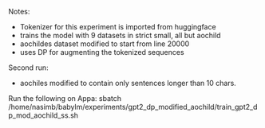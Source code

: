 Notes:

- Tokenizer for this experiment is imported from huggingface
- trains the model with 9 datasets in strict small, all but aochild
- aochildes dataset modified to start from line 20000
- uses DP for augmenting the tokenized sequences

Second run:
- aochiles modified to contain only sentences longer than 10 chars.

Run the following on Appa:
    sbatch /home/nasimb/babylm/experiments/gpt2_dp_modified_aochild/train_gpt2_dp_mod_aochild_ss.sh

